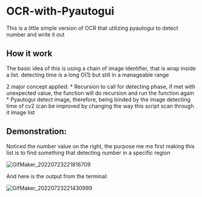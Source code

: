 # OCR-with-Pyautogui
This is a little simple version of OCR that utilizing pyautogui to detect number and write it out
 
 ## How it work
 The basic idea of this is using a chain of image identifier, that is wrap inside a list. detecting time is a long O(1) but still in a manageable range
 
 2 major concept applied:
    * Recursion to call for detecting phase, if met with unexpected value, the function will do recursion and run the function again
    * Pyautogui detect image, therefore, being binded by the image detecting time of cv2 (can be improved by changing the way this script scan through it image list

## Demonstration:

Noticed the number value on the right, the purpose me me first making this list is to find something that detecting number in a specific region
 
 ![GifMaker_20220723221816709](https://user-images.githubusercontent.com/76143641/187845632-0d37a06f-1f59-402b-9c79-1ceee54fd13e.gif)
 
 And here is the output from the terminal:
 
![GifMaker_20220723221430999](https://user-images.githubusercontent.com/76143641/187845792-0907677a-3f82-4df1-9929-b657f8c57ccb.gif)
